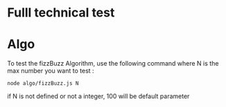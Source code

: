 # Fulll technical test


# Algo
To test the fizzBuzz Algorithm, use the following command where N is the max number you want to test :
```
node algo/fizzBuzz.js N
```

if N is not defined or not a integer, 100 will be default parameter
